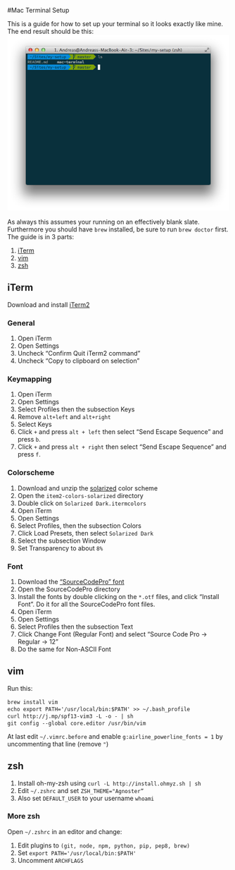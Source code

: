 #Mac Terminal Setup

This is a guide for how to set up your terminal so it looks exactly like mine. The end result should be this:
![Terminal setup example](https://raw.githubusercontent.com/AndreasMadsen/my-setup/master/mac-terminal/example.png)

As always this assumes your running on an effectively blank slate. Furthermore you should have `brew` installed, be sure to run `brew doctor` first. The guide is in 3 parts:

1. [iTerm](#iTerm)
2. [vim](#vim)
3. [zsh](#zsh)

## iTerm

Download and install [iTerm2](http://www.iterm2.com/)

### General

1. Open iTerm
2. Open Settings
3. Uncheck “Confirm Quit iTerm2 command”
4. Uncheck “Copy to clipboard on selection”

### Keymapping

1. Open iTerm
2. Open Settings
4. Select Profiles then the subsection Keys
5. Remove `alt+left` and `alt+right`
3. Select Keys
4. Click `+` and press `alt + left` then select “Send Escape Sequence” and press `b`.
5. Click `+` and press `alt + right` then select “Send Escape Sequence” and press `f`.

### Colorscheme

1. Download and unzip the [solarized](http://ethanschoonover.com/solarized/files/solarized.zip) color scheme
2. Open the `item2-colors-solarized` directory
3. Double click on `Solarized Dark.itermcolors`
4. Open iTerm
5. Open Settings
6. Select Profiles, then the subsection Colors
7. Click Load Presets, then select `Solarized Dark`
8. Select the subsection Window
9. Set Transparency to about `8%`

### Font

1. Download the [“SourceCodePro” font](https://github.com/Lokaltog/powerline-fonts/archive/master.zip)
2. Open the SourceCodePro directory
3. Install the fonts by double clicking on the `*.otf` files, and click “Install Font”. Do it for all the SourceCodePro font files.
4. Open iTerm
5. Open Settings
6. Select Profiles then the subsection Text
7. Click Change Font (Regular Font) and select “Source Code Pro -> Regular -> 12”
8. Do the same for Non-ASCII Font

## vim

Run this:

```shell
brew install vim
echo export PATH='/usr/local/bin:$PATH' >> ~/.bash_profile
curl http://j.mp/spf13-vim3 -L -o - | sh
git config --global core.editor /usr/bin/vim
```

At last edit `~/.vimrc.before` and enable `g:airline_powerline_fonts = 1` by uncommenting that line (remove `"`)

## zsh

1. Install oh-my-zsh using `curl -L http://install.ohmyz.sh | sh`
2. Edit `~/.zshrc` and set `ZSH_THEME="Agnoster”`
3. Also set `DEFAULT_USER` to your username `whoami`

### More zsh

Open `~/.zshrc` in an editor and change:

1. Edit plugins to `(git, node, npm, python, pip, pep8, brew)`
2. Set `export PATH='/usr/local/bin:$PATH'`
3. Uncomment `ARCHFLAGS`
